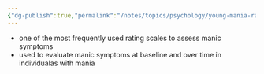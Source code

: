 ```yaml
---
{"dg-publish":true,"permalink":"/notes/topics/psychology/young-mania-rating-scale/","tags":["type/note type/tag-page topic/science/psychology/disorders/bipolar/mania topic/science/psychology/disorders/bipolar/mania/hypomania topic/science/psychology/disorders/bipolar topic/science/psychology/disorders/bipolar/mania/young-mania-rating-scale"]}
---
```



- one of the most frequently used rating scales to assess manic symptoms
- used to evaluate manic symptoms at baseline and over time in individualas with mania
